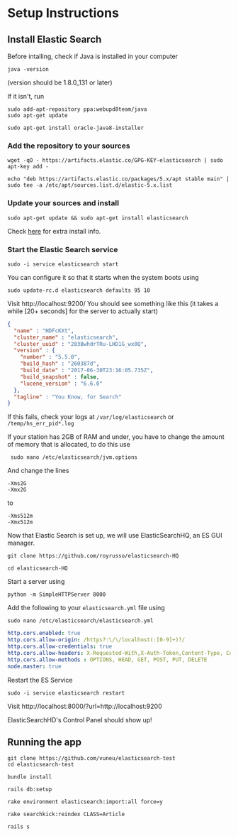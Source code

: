 # Setup Instructions

## Install Elastic Search

Before intalling, check if Java is installed in your computer

```
java -version
```

(version should be 1.8.0_131 or later)

If it isn't, run 

```
sudo add-apt-repository ppa:webupd8team/java
sudo apt-get update
```

```
sudo apt-get install oracle-java8-installer
```

### Add the repository to your sources

```
wget -qO - https://artifacts.elastic.co/GPG-KEY-elasticsearch | sudo apt-key add -
```

```
echo "deb https://artifacts.elastic.co/packages/5.x/apt stable main" | sudo tee -a /etc/apt/sources.list.d/elastic-5.x.list
```
### Update your sources and install

```
sudo apt-get update && sudo apt-get install elasticsearch
```

Check [here](https://www.elastic.co/guide/en/elasticsearch/reference/current/deb.html) for extra install info.

### Start the Elastic Search service

```
sudo -i service elasticsearch start
```

You can configure it so that it starts when the system boots using

```
sudo update-rc.d elasticsearch defaults 95 10
```

Visit http://localhost:9200/ You should see something like this (it takes a while [20+ seconds] for the server to actually start)

```JSON
{
  "name" : "HDFcKXt",
  "cluster_name" : "elasticsearch",
  "cluster_uuid" : "283BwhdrTRu-LHD1G_wx0Q",
  "version" : {
    "number" : "5.5.0",
    "build_hash" : "260387d",
    "build_date" : "2017-06-30T23:16:05.735Z",
    "build_snapshot" : false,
    "lucene_version" : "6.6.0"
  },
  "tagline" : "You Know, for Search"
}
```

If this fails, check your logs at `/var/log/elasticsearch` or `/temp/hs_err_pid*.log`

If your station has 2GB of RAM and under, you have to change the amount of memory that is allocated, to do this use

```
 sudo nano /etc/elasticsearch/jvm.options
```

And change the lines

```
-Xms2G
-Xmx2G
```

to 

```
-Xms512m
-Xmx512m
```

Now that Elastic Search is set up, we will use ElasticSearchHQ, an ES GUI manager.

```
git clone https://github.com/royrusso/elasticsearch-HQ
```

```
cd elasticsearch-HQ
```

Start a server using

```
python -m SimpleHTTPServer 8000
```

Add the following to your `elasticsearch.yml` file using

```
sudo nano /etc/elasticsearch/elasticsearch.yml
```

```yml
http.cors.enabled: true
http.cors.allow-origin: /https?:\/\/localhost(:[0-9]+)?/
http.cors.allow-credentials: true
http.cors.allow-headers: X-Requested-With,X-Auth-Token,Content-Type, Content-Length, Authorization
http.cors.allow-methods : OPTIONS, HEAD, GET, POST, PUT, DELETE
node.master: true
```

Restart the ES Service

```
sudo -i service elasticsearch restart
```

Visit http://localhost:8000/?url=http://localhost:9200

ElasticSearchHD's Control Panel should show up!

## Running the app

```
git clone https://github.com/vuneu/elasticsearch-test
cd elasticsearch-test
```

```
bundle install
```

```
rails db:setup
```

```
rake environment elasticsearch:import:all force=y
```

```
rake searchkick:reindex CLASS=Article
```

```
rails s
```
